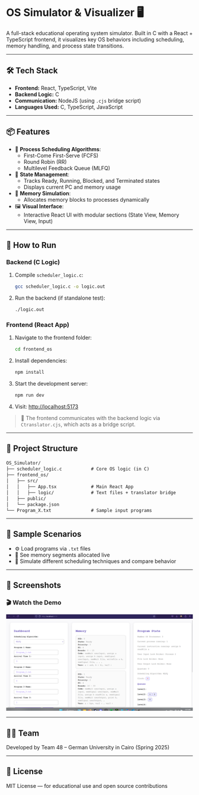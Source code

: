 # OS Simulator & Visualizer 🖥️

A full-stack educational operating system simulator. Built in C with a React + TypeScript frontend, it visualizes key OS behaviors including scheduling, memory handling, and process state transitions.

---

## 🛠️ Tech Stack
- **Frontend:** React, TypeScript, Vite
- **Backend Logic:** C
- **Communication:** NodeJS (using `.cjs` bridge script)
- **Languages Used:** C, TypeScript, JavaScript

---

## 📦 Features
- 🧵 **Process Scheduling Algorithms**:
  - First-Come First-Serve (FCFS)
  - Round Robin (RR)
  - Multilevel Feedback Queue (MLFQ)
- 🧠 **State Management**:
  - Tracks Ready, Running, Blocked, and Terminated states
  - Displays current PC and memory usage
- 💾 **Memory Simulation**:
  - Allocates memory blocks to processes dynamically
- 🖼️ **Visual Interface**:
  - Interactive React UI with modular sections (State View, Memory View, Input)

---

## 🚀 How to Run

### Backend (C Logic)
1. Compile `scheduler_logic.c`:
   ```bash
   gcc scheduler_logic.c -o logic.out
   ```

2. Run the backend (if standalone test):
   ```bash
   ./logic.out
   ```

### Frontend (React App)
1. Navigate to the frontend folder:
   ```bash
   cd frontend_os
   ```

2. Install dependencies:
   ```bash
   npm install
   ```

3. Start the development server:
   ```bash
   npm run dev
   ```

4. Visit: [http://localhost:5173](http://localhost:5173)

> 🔄 The frontend communicates with the backend logic via `Ctranslator.cjs`, which acts as a bridge script.

---

## 📂 Project Structure

```
OS_Simulator/
├── scheduler_logic.c           # Core OS logic (in C)
├── frontend_os/
│   ├── src/
│   │   ├── App.tsx             # Main React App
│   │   ├── logic/              # Text files + translator bridge
│   ├── public/
│   └── package.json
└── Program_X.txt               # Sample input programs
```

---

## 🧪 Sample Scenarios
- ⚙️ Load programs via `.txt` files
- 🧮 See memory segments allocated live
- 🔄 Simulate different scheduling techniques and compare behavior

---

## 📸 Screenshots

### 🎬 Watch the Demo
[![Watch the demo](screenshots/1.png)](https://drive.google.com/file/d/1AUzeNbBK_san6WT4RwhZygrWLEYfaFFf/view?usp=drive_link)

---

## 🧑‍💻 Team
Developed by Team 48 – German University in Cairo (Spring 2025)

---

## 📜 License
MIT License — for educational use and open source contributions
